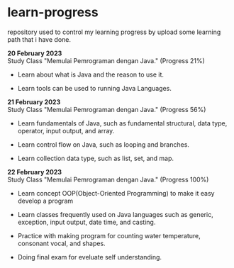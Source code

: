 # learn-progress
repository used to control my learning progress by upload some learning path that i have done.

<p><strong>20 February 2023</strong><br>
Study Class  "Memulai Pemrograman dengan Java." (Progress 21%)</p>

- Learn about what is Java and the reason to use it.

- Learn tools can be used to running Java Languages.


<p><strong>21 February 2023</strong><br>
Study Class "Memulai Pemrograman dengan Java." (Progress 56%)</p>
  
- Learn fundamentals of Java, such as fundamental structural, data type, operator, input output, and array.

- Learn control flow on Java, such as looping and branches.

- Learn collection data type, such as list, set, and map.


**22 February 2023**  
Study Class "Memulai Pemrograman dengan Java." (Progress 100%)
  
- Learn concept OOP(Object-Oriented Programming) to make it easy develop a program

- Learn classes frequently used on Java languages such as generic, exception, input output, date time, and casting.

- Practice with making program for counting water temperature, consonant vocal, and shapes.
- Doing final exam for eveluate self understanding.
